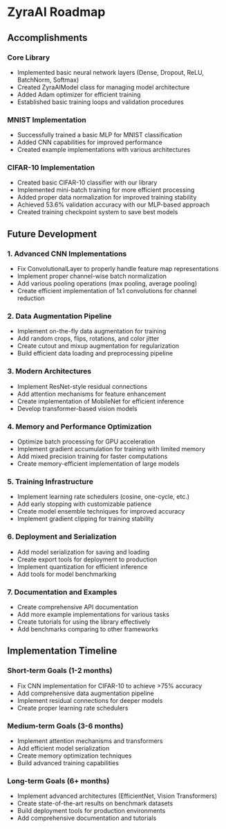 # ZyraAI Roadmap

## Accomplishments

### Core Library
- Implemented basic neural network layers (Dense, Dropout, ReLU, BatchNorm, Softmax)
- Created ZyraAIModel class for managing model architecture
- Added Adam optimizer for efficient training
- Established basic training loops and validation procedures

### MNIST Implementation
- Successfully trained a basic MLP for MNIST classification
- Added CNN capabilities for improved performance
- Created example implementations with various architectures

### CIFAR-10 Implementation
- Created basic CIFAR-10 classifier with our library
- Implemented mini-batch training for more efficient processing
- Added proper data normalization for improved training stability
- Achieved 53.6% validation accuracy with our MLP-based approach
- Created training checkpoint system to save best models

## Future Development

### 1. Advanced CNN Implementations
- Fix ConvolutionalLayer to properly handle feature map representations
- Implement proper channel-wise batch normalization
- Add various pooling operations (max pooling, average pooling)
- Create efficient implementation of 1x1 convolutions for channel reduction

### 2. Data Augmentation Pipeline
- Implement on-the-fly data augmentation for training
- Add random crops, flips, rotations, and color jitter
- Create cutout and mixup augmentation for regularization
- Build efficient data loading and preprocessing pipeline

### 3. Modern Architectures
- Implement ResNet-style residual connections
- Add attention mechanisms for feature enhancement
- Create implementation of MobileNet for efficient inference
- Develop transformer-based vision models

### 4. Memory and Performance Optimization
- Optimize batch processing for GPU acceleration
- Implement gradient accumulation for training with limited memory
- Add mixed precision training for faster computations
- Create memory-efficient implementation of large models

### 5. Training Infrastructure
- Implement learning rate schedulers (cosine, one-cycle, etc.)
- Add early stopping with customizable patience
- Create model ensemble techniques for improved accuracy
- Implement gradient clipping for training stability

### 6. Deployment and Serialization
- Add model serialization for saving and loading
- Create export tools for deployment to production
- Implement quantization for efficient inference
- Add tools for model benchmarking

### 7. Documentation and Examples
- Create comprehensive API documentation
- Add more example implementations for various tasks
- Create tutorials for using the library effectively
- Add benchmarks comparing to other frameworks

## Implementation Timeline

### Short-term Goals (1-2 months)
- Fix CNN implementation for CIFAR-10 to achieve >75% accuracy
- Add comprehensive data augmentation pipeline
- Implement residual connections for deeper models
- Create proper learning rate schedulers

### Medium-term Goals (3-6 months)
- Implement attention mechanisms and transformers
- Add efficient model serialization
- Create memory optimization techniques
- Build advanced training capabilities

### Long-term Goals (6+ months)
- Implement advanced architectures (EfficientNet, Vision Transformers)
- Create state-of-the-art results on benchmark datasets
- Build deployment tools for production environments
- Add comprehensive documentation and tutorials 